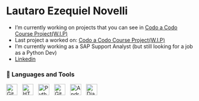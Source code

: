 # Lautaro Ezequiel Novelli



-  I’m currently working on projects that you can see in [Codo a Codo Course Project(W.I.P)](https://github.com/L-Novelli/CaC2023)
-  Last project a worked on: [Codo a Codo Course Project(W.I.P)](https://github.com/L-Novelli/CaC2023)
-  I’m currently working as a SAP Support Analyst (but still looking for a job as a Python Dev)
- [Linkedin](https://www.linkedin.com/in/l-novelli/)

### 🧰 Languages and Tools


<img align="left" alt="Git" width="30px" style="padding-right:10px;" src="https://cdn.jsdelivr.net/gh/devicons/devicon/icons/git/git-original.svg" />
<img align="left" alt="HTML" width="30px" style="padding-right:10px;" src="https://cdn.jsdelivr.net/gh/devicons/devicon/icons/html5/html5-plain.svg" />
<img align="left" alt="Python" width="30px" style="padding-right:10px;" src="https://cdn.jsdelivr.net/gh/devicons/devicon/icons/python/python-plain.svg" />
<img align="left" alt="GitHub" width="30px" style="padding-right:10px;" src="https://cdn.jsdelivr.net/gh/devicons/devicon/icons/github/github-original.svg" />
<img align="left" alt="Android Studio" width="30px" style="padding-right:10px;" src="https://cdn.jsdelivr.net/gh/devicons/devicon/icons/androidstudio/androidstudio-original.svg" />
<img align="left" alt="Django" width="30px" style="padding-right:10px;" src="https://cdn.jsdelivr.net/gh/devicons/devicon/icons/django/django-plain.svg" />


<br />

